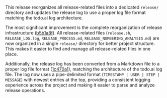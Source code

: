 This release reorganizes all release-related files into a dedicated `release/` directory and updates the release log to use a proper log file format matching the todo.ai log architecture.

The most significant improvement is the complete reorganization of release infrastructure ([b5b1a8f](https://github.com/fxstein/todo.ai/commit/b5b1a8f...)). All release-related files (`release.sh`, `RELEASE_LOG.log`, `RELEASE_PROCESS.md`, `RELEASE_NUMBERING_ANALYSIS.md`) are now organized in a single `release/` directory for better project structure. This makes it easier to find and manage all release-related files in one place.

Additionally, the release log has been converted from a Markdown file to a proper log file format ([1c470a1](https://github.com/fxstein/todo.ai/commit/1c470a1...)), matching the architecture of the todo.ai log file. The log now uses a pipe-delimited format (`TIMESTAMP | USER | STEP | MESSAGE`) with newest entries at the top, providing a consistent logging experience across the project and making it easier to parse and analyze release operations.

